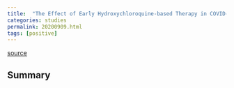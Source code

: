 ```yaml
---
title:  "The Effect of Early Hydroxychloroquine-based Therapy in COVID-19 Patients in Ambulatory Care Settings: A Nationwide Prospective Cohort Study"
categories: studies
permalink: 20200909.html
tags: [positive]
---
```


[source](https://www.medrxiv.org/content/10.1101/2020.09.09.20184143v1)

## Summary

```Early intervention with HCQ-based therapy in patients with mild to moderate symptoms at presentation is associated with lower adverse clinical outcomes among COVID-19 patients, including hospital admissions, ICU admission, and/or death.

```
